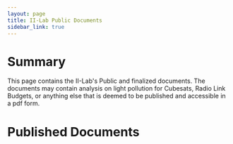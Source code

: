 ```yaml
---
layout: page 
title: II-Lab Public Documents
sidebar_link: true
---
```

# Summary 
This page contains the II-Lab's Public and finalized documents. The documents may contain analysis on light pollution for Cubesats, Radio Link Budgets, or anything else that is deemed to be published and accessible in a pdf form. 

# Published Documents
<!-- MARKDOWN-AUTO-DOCS:START (CODE:src=https://raw.githubusercontent.com/InterplanetaryLab/communications/main/README.md) -->
<!-- MARKDOWN-AUTO-DOCS:END -->
